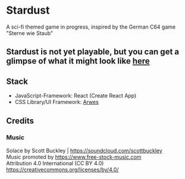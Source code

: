 # Stardust
A sci-fi themed game in progress, inspired by the German C64 game "Sterne wie Staub"

## Stardust is not yet playable, but you can get a glimpse of what it might look like [here](https://stardust-42676.web.app/)

## Stack

- JavaScript-Framework: React (Create React App)
- CSS Library/UI Framework: [Arwes](https://github.com/arwes/arwes)

## Credits

### Music

Solace by Scott Buckley | https://soundcloud.com/scottbuckley<br />
Music promoted by https://www.free-stock-music.com<br />
Attribution 4.0 International (CC BY 4.0)<br />
https://creativecommons.org/licenses/by/4.0/
